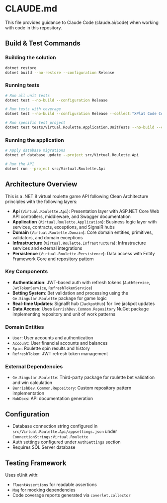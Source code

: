 # CLAUDE.md

This file provides guidance to Claude Code (claude.ai/code) when working with code in this repository.

## Build & Test Commands

### Building the solution
```bash
dotnet restore
dotnet build --no-restore --configuration Release
```

### Running tests
```bash
# Run all unit tests
dotnet test --no-build --configuration Release

# Run tests with coverage
dotnet test --no-build --configuration Release --collect:"XPlat Code Coverage"

# Run specific test project
dotnet test tests/Virtual.Roulette.Application.UnitTests --no-build --configuration Release
```

### Running the application
```bash
# Apply database migrations
dotnet ef database update --project src/Virtual.Roulette.Api

# Run the API
dotnet run --project src/Virtual.Roulette.Api
```

## Architecture Overview

This is a .NET 8 virtual roulette game API following Clean Architecture principles with the following layers:

- **Api** (`Virtual.Roulette.Api`): Presentation layer with ASP.NET Core Web API controllers, middleware, and Swagger documentation
- **Application** (`Virtual.Roulette.Application`): Business logic layer with services, contracts, exceptions, and SignalR hubs  
- **Domain** (`Virtual.Roulette.Domain`): Core domain entities, primitives, validators, and domain exceptions
- **Infrastructure** (`Virtual.Roulette.Infrastructure`): Infrastructure services and external integrations
- **Persistence** (`Virtual.Roulette.Persistence`): Data access with Entity Framework Core and repository pattern

### Key Components

- **Authentication**: JWT-based auth with refresh tokens (`AuthService`, `JwtTokenService`, `RefreshTokenService`)
- **Betting System**: Bet validation and processing using the `Ge.Singular.Roulette` package for game logic
- **Real-time Updates**: SignalR hub (`JackpotHub`) for live jackpot updates
- **Data Access**: Uses `BerrishDev.Common.Repository` NuGet package implementing repository and unit of work patterns

### Domain Entities
- `User`: User accounts and authentication
- `Account`: User financial accounts and balances  
- `Spin`: Roulette spin results and history
- `RefreshToken`: JWT refresh token management

### External Dependencies
- `Ge.Singular.Roulette`: Third-party package for roulette bet validation and win calculation
- `BerrishDev.Common.Repository`: Custom repository pattern implementation
- `HubDocs`: API documentation generation

## Configuration

- Database connection string configured in `src/Virtual.Roulette.Api/appsettings.json` under `ConnectionStrings:Virtual.Roulette`
- Auth settings configured under `AuthSettings` section
- Requires SQL Server database

## Testing Framework

Uses xUnit with:
- `FluentAssertions` for readable assertions
- `Moq` for mocking dependencies
- Code coverage reports generated via `coverlet.collector`